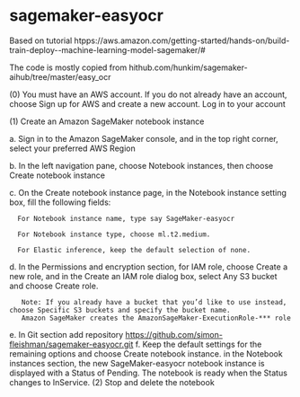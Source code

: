 # sagemaker-easyocr

  Based on tutorial htpps://aws.amazon.com/getting-started/hands-on/build-train-deploy--machine-learning-model-sagemaker/#

  The code is mostly copied from hithub.com/hunkim/sagemaker-aihub/tree/master/easy_ocr 

(0) You must have an AWS account. If you do not already have an account, choose Sign up for AWS and create a new account. Log in to your account 

(1) Create an Amazon SageMaker notebook instance 

   a. Sign in to the Amazon SageMaker console, and in the top right corner, select your preferred AWS Region 

   b. In the left navigation pane, choose Notebook instances, then choose Create notebook instance 

   c. On the Create notebook instance page, in the Notebook instance setting box, fill the following fields: 

      For Notebook instance name, type say SageMaker-easyocr 

      For Notebook instance type, choose ml.t2.medium. 

      For Elastic inference, keep the default selection of none. 

   d. In the Permissions and encryption section, for IAM role, choose Create a new role, and in the Create an IAM role dialog box, select Any S3 bucket and choose Create role. 

       Note: If you already have a bucket that you’d like to use instead, choose Specific S3 buckets and specify the bucket name. 
       Amazon SageMaker creates the AmazonSageMaker-ExecutionRole-*** role 
   e. In Git section add repository https://github.com/simon-fleishman/sagemaker-easyocr.git 
   f. Keep the default settings for the remaining options and choose Create notebook instance. 
      in the Notebook instances section, the new SageMaker-easyocr notebook instance is displayed with a Status of Pending. The notebook is ready when the Status changes to InService. 
(2) Stop and delete the notebook
       
